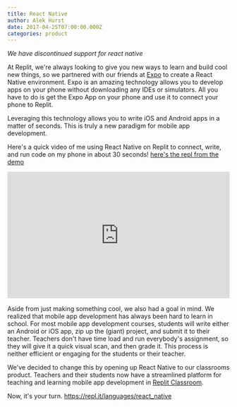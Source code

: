 ```yaml
---
title: React Native
author: Alek Hurst
date: 2017-04-25T07:00:00.000Z
categories: product
---
```


_We have discontinued support for react native_

At Replit, we're always looking to give you new ways to learn and build cool new things, so we partnered with our friends at [Expo](https://expo.io/) to create a React Native environment. Expo is an amazing technology allows you to develop apps on your phone without downloading any IDEs or simulators. All you have to do is get the Expo App on your phone and use it to connect your phone to Replit.

Leveraging this technology allows you to write iOS and Android apps in a matter of seconds. This is truly a new paradigm for mobile app development.

Here's a quick video of me using React Native on Replit to connect, write, and run code on my phone in about 30 seconds! [here's the repl from the demo](https://repl.it/H0Qp/2)

<div style='position:relative;padding-bottom:57%'><iframe src='https://gfycat.com/ifr/PepperyIllfatedGerbil' frameborder='0' scrolling='no' width='100%' height='100%' style='position:absolute;top:0;left:0;' allowfullscreen></iframe></div>

Aside from just making something cool, we also had a goal in mind. We realized that mobile app development has always been hard to learn in school. For most mobile app development courses, students will write either an Android or iOS app, zip up the (giant) project, and submit it to their teacher. Teachers don't have time load and run everybody's assignment, so they will give it a quick visual scan, and then grade it. This process is neither efficient or engaging for the students or their teacher.

We've decided to change this by opening up React Native to our classrooms product. Teachers and their students now have a streamlined platform for teaching and learning mobile app development in [Replit Classroom](https://repl.it/site/classrooms).

Now, it's your turn. https://repl.it/languages/react_native
